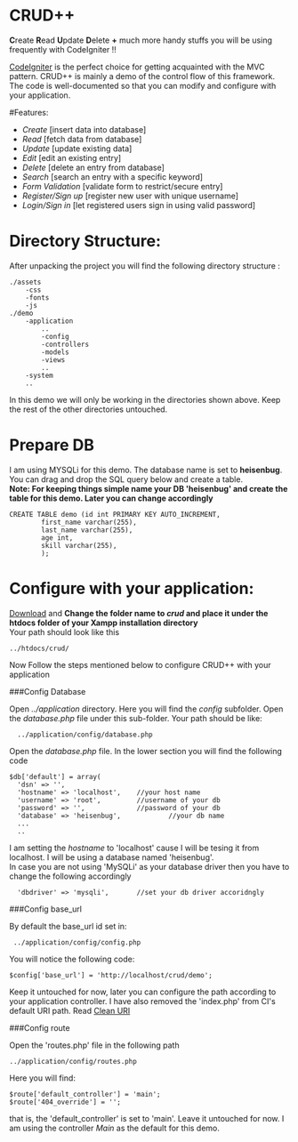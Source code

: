 # CRUD++
**C**reate **R**ead **U**pdate **D**elete **+** much more handy stuffs you will be using frequently with CodeIgniter !!

[CodeIgniter](https://www.codeigniter.com/userguide3/general/welcome.html) is the perfect choice for getting acquainted with the MVC pattern. CRUD++ is mainly a demo of the control flow of this framework. The code is well-documented so that you can modify and configure with your application.

#Features:


  - *Create* [insert data into database]
  - *Read* [fetch data from database]
  - *Update* [update existing data]
  - *Edit* [edit an existing entry]
  - *Delete* [delete an entry from database]
  - *Search* [search an entry with a specific keyword]
  - *Form Validation* [validate form to restrict/secure entry]
  - *Register/Sign up* [register new user with unique username]
  - *Login/Sign in* [let registered users sign in using valid password]
  
# Directory Structure:

After unpacking the project you will find the following  directory structure :
	
	./assets
		-css
		-fonts
		-js
	./demo
		-application
			..
			-config
			-controllers
			-models
			-views
			..
		-system
		..


In this demo we will only be working in the directories shown above. Keep the rest of the other directories untouched. 

# Prepare DB

I am using MYSQLi for this demo. The database name is set to **heisenbug**. You can drag and drop the SQL query below and create a table. <br>
**Note: For keeping things simple name your DB 'heisenbug' and create the table for this demo. Later you can change accordingly** 

	CREATE TABLE demo (id int PRIMARY KEY AUTO_INCREMENT,
			first_name varchar(255),
			last_name varchar(255),
			age int,
			skill varchar(255),
			);


# Configure with your application:

[Download](https://github.com/abrarShariar/crud/archive/master.zip) and **Change the folder name to *crud* and place it under the htdocs folder of your Xampp installation directory**<br> 
Your path should look like this

	../htdocs/crud/

Now Follow the steps mentioned below to configure CRUD++ with your application

###Config Database

Open *../application* directory. Here you will find the *config* subfolder. Open the *database.php* file under this sub-folder. Your path should be like:

      ../application/config/database.php

Open the *database.php* file. In the lower section you will find the following code

    $db['default'] = array(
	  'dsn'	=> '',
	  'hostname' => 'localhost',	//your host name
	  'username' => 'root',			//username of your db
	  'password' => '',				//password of your db
	  'database' => 'heisenbug',			//your db name
	  ...
	  ..

I am setting the *hostname* to 'localhost' cause I will be tesing it from localhost. I will be using a database named 'heisenbug'.<br>
In case you are not using 'MySQLi' as your database driver then you have to change the following accordingly

      'dbdriver' => 'mysqli',       //set your db driver accoridngly
     
###Config base_url

By default the base_url id set in:

	 ../application/config/config.php
	 
You will notice the following code:

	$config['base_url'] = 'http://localhost/crud/demo';

Keep it untouched for now, later you can configure the path according to your application controller.
I have also removed the 'index.php' from CI's default URI path. Read [Clean URI](https://github.com/TheHeisenbugs/Sustainable-Tourism/blob/abrar/clean_uri.md) 

###Config route

Open the 'routes.php' file in the following path

	../application/config/routes.php
	
Here you will find:

	$route['default_controller'] = 'main';
	$route['404_override'] = '';

that is, the 'default_controller' is set to 'main'. Leave it untouched for now. I am using the controller *Main* as the default for this demo.
	
